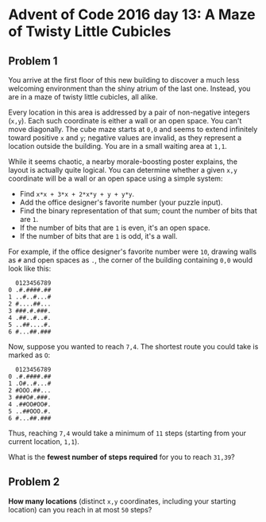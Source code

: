 # Advent of Code 2016 day 13: A Maze of Twisty Little Cubicles

## Problem 1

You arrive at the first floor of this new building to discover a much less welcoming
environment than the shiny atrium of the last one. Instead, you are in a maze of
twisty little cubicles, all alike.

Every location in this area is addressed by a pair of non-negative integers (`x,y`).
Each such coordinate is either a wall or an open space. You can't move diagonally.
The cube maze starts at `0,0` and seems to extend infinitely toward positive `x` and
`y`; negative values are invalid, as they represent a location outside the building.
You are in a small waiting area at `1,1`.

While it seems chaotic, a nearby morale-boosting poster explains, the layout is
actually quite logical. You can determine whether a given `x,y` coordinate will be
a wall or an open space using a simple system:

- Find `x*x + 3*x + 2*x*y + y + y*y`.
- Add the office designer's favorite number (your puzzle input).
- Find the binary representation of that sum; count the number of bits that are `1`.
- If the number of bits that are `1` is even, it's an open space.
- If the number of bits that are `1` is odd, it's a wall.

For example, if the office designer's favorite number were `10`, drawing walls as
`#` and open spaces as `.`, the corner of the building containing `0,0` would look
like this:

```
  0123456789
0 .#.####.##
1 ..#..#...#
2 #....##...
3 ###.#.###.
4 .##..#..#.
5 ..##....#.
6 #...##.###
```

Now, suppose you wanted to reach `7,4`. The shortest route you could take is marked
as `O`:

```
  0123456789
0 .#.####.##
1 .O#..#...#
2 #OOO.##...
3 ###O#.###.
4 .##OO#OO#.
5 ..##OOO.#.
6 #...##.###
```

Thus, reaching `7,4` would take a minimum of `11` steps (starting from your current
location, `1,1`).

What is the **fewest number of steps required** for you to reach `31,39`?

## Problem 2

**How many locations** (distinct `x,y` coordinates, including your starting location)
can you reach in at most `50` steps?
